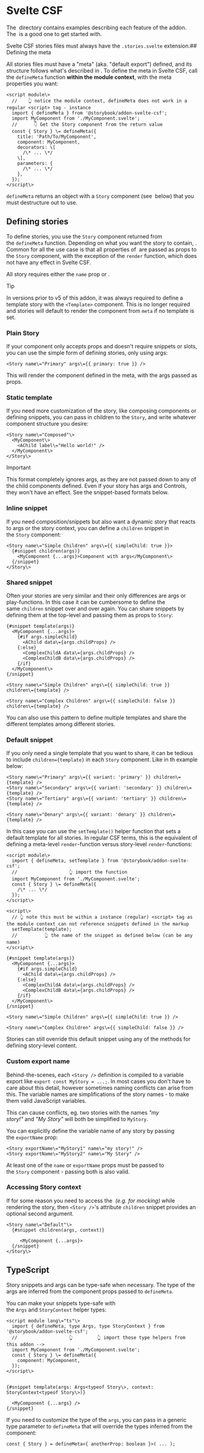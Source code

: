 # Svelte CSF

The  directory contains examples describing each feature of the addon. The  is a good one to get started with.

Svelte CSF stories files must always have the `.stories.svelte` extension.## Defining the meta

All stories files must have a "meta" (aka. "default export") defined, and its structure follows what's described in . To define the meta in Svelte CSF, call the `defineMeta` function **within the module context**, with the meta properties you want:

```svelte
<script module\>
  //    👆 notice the module context, defineMeta does not work in a regular <script> tag - instance
  import { defineMeta } from '@storybook/addon-svelte-csf';
  import MyComponent from './MyComponent.svelte';
  //      👇 Get the Story component from the return value
  const { Story } \= defineMeta({
    title: 'Path/To/MyComponent',
    component: MyComponent,
    decorators: \[
      /\* ... \*/
    \],
    parameters: {
      /\* ... \*/
    },
  });
</script\>
```

`defineMeta` returns an object with a `Story` component (see  below) that you must destructure out to use.

## Defining stories

To define stories, you use the `Story` component returned from the `defineMeta` function. Depending on what you want the story to contain, . Common for all the use case is that all properties of  are passed as props to the `Story` component, with the exception of the `render` function, which does not have any effect in Svelte CSF.

All story requires either the `name` prop or .

Tip

In versions prior to v5 of this addon, it was always required to define a template story with the `<Template>` component. This is no longer required and stories will default to render the component from `meta` if no template is set.

### Plain Story

If your component only accepts props and doesn't require snippets or slots, you can use the simple form of defining stories, only using args:

```svelte
<Story name\="Primary" args\={{ primary: true }} />
```

This will render the component defined in the meta, with the args passed as props.

### Static template

If you need more customization of the story, like composing components or defining snippets, you can pass in children to the `Story`, and write whatever component structure you desire:

```svelte
<Story name\="Composed"\>
  <MyComponent\>
    <AChild label\="Hello world!" />
  </MyComponent\>
</Story\>
```

Important

This format completely ignores args, as they are not passed down to any of the child components defined. Even if your story has args and Controls, they won't have an effect. See the snippet-based formats below.

### Inline snippet

If you need composition/snippets but also want a dynamic story that reacts to args or the story context, you can define a `children` snippet in the `Story` component:

```svelte
<Story name\="Simple Children" args\={{ simpleChild: true }}>
  {#snippet children(args)}
    <MyComponent {...args}>Component with args</MyComponent\>
  {/snippet}
</Story\>
```

### Shared snippet

Often your stories are very similar and their only differences are args or play-functions. In this case it can be cumbersome to define the same `children` snippet over and over again. You can share snippets by defining them at the top-level and passing them as props to `Story`:

```svelte
{#snippet template(args)}
  <MyComponent {...args}>
    {#if args.simpleChild}
      <AChild data\={args.childProps} />
    {:else}
      <ComplexChildA data\={args.childProps} />
      <ComplexChildB data\={args.childProps} />
    {/if}
  </MyComponent\>
{/snippet}

<Story name\="Simple Children" args\={{ simpleChild: true }} children\={template} />

<Story name\="Complex Children" args\={{ simpleChild: false }} children\={template} />
```

You can also use this pattern to define multiple templates and share the different templates among different stories.

### Default snippet

If you only need a single template that you want to share, it can be tedious to include `children={template}` in each `Story` component. Like in th example below:

```svelte
<Story name\="Primary" args\={{ variant: 'primary' }} children\={template} />
<Story name\="Secondary" args\={{ variant: 'secondary' }} children\={template} />
<Story name\="Tertiary" args\={{ variant: 'tertiary' }} children\={template} />

<Story name\="Denary" args\={{ variant: 'denary' }} children\={template} />
```

In this case you can use the `setTemplate()` helper function that sets a default template for all stories. In regular CSF terms, this is the equivalent of defining a meta-level `render`\-function versus story-level `render`\-functions:

```svelte
<script module\>
  import { defineMeta, setTemplate } from '@storybook/addon-svelte-csf';
  //                   👆 import the function
  import MyComponent from './MyComponent.svelte';
  const { Story } \= defineMeta({
    /\* ... \*/
  });
</script\>

<script\>
  // 👆 note this must be within a instance (regular) <script> tag as the module context can not reference snippets defined in the markup
  setTemplate(template);
  //          👆 the name of the snippet as defined below (can be any name)
</script\>

{#snippet template(args)}
  <MyComponent {...args}>
    {#if args.simpleChild}
      <AChild data\={args.childProps} />
    {:else}
      <ComplexChildA data\={args.childProps} />
      <ComplexChildB data\={args.childProps} />
    {/if}
  </MyComponent\>
{/snippet}

<Story name\="Simple Children" args\={{ simpleChild: true }} />

<Story name\="Complex Children" args\={{ simpleChild: false }} />
```

Stories can still override this default snippet using any of the methods for defining story-level content.

### Custom export name

Behind-the-scenes, each `<Story />` definition is compiled to a variable export like `export const MyStory = ...;`. In most cases you don't have to care about this detail, however sometimes naming conflicts can arise from this. The variable names are simplifications of the story names - to make them valid JavaScript variables.

This can cause conflicts, eg. two stories with the names *"my story!"* and *"My Story"* will both be simplified to `MyStory`.

You can explicitly define the variable name of any story by passing the `exportName` prop:

```svelte
<Story exportName\="MyStory1" name\="my story!" />
<Story exportName\="MyStory2" name\="My Story" />
```

At least one of the `name` or `exportName` props must be passed to the `Story` component - passing both is also valid.

### Accessing Story context

If for some reason you need to access the  *(e.g. for mocking)* while rendering the story, then `<Story />`'s attribute `children` snippet provides an optional second argument.

```svelte
<Story name\="Default"\>
  {#snippet children(args, context)}

     <MyComponent {...args}>
  {/snippet}
</Story\>
```

## TypeScript

Story snippets and args can be type-safe when necessary. The type of the args are inferred from the component props passed to `defineMeta`.

You can make your snippets type-safe with the `Args` and `StoryContext` helper types:

```svelte
<script module lang\="ts"\>
  import { defineMeta, type Args, type StoryContext } from '@storybook/addon-svelte-csf';
  //                   👆         👆 import those type helpers from this addon -->
  import MyComponent from './MyComponent.svelte';
  const { Story } \= defineMeta({
    component: MyComponent,
  });
</script\>


{#snippet template(args: Args<typeof Story\>, context: StoryContext<typeof Story\>)}

  <MyComponent {...args} />
{/snippet}
```

If you need to customize the type of the `args`, you can pass in a generic type parameter to `defineMeta` that will override the types inferred from the component:

```svelte
const { Story } = defineMeta<{ anotherProp: boolean }>( ... );
```

